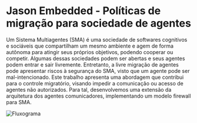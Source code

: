 # Jason Embedded - Políticas de migração para sociedade de agentes

Um Sistema Multiagentes (SMA) é uma sociedade de softwares cognitivos e sociáveis que compartilham um mesmo ambiente e agem de forma autônoma para atingir seus próprios objetivos, podendo cooperar ou competir. 
Algumas dessas sociedades podem ser abertas e seus agentes podem entrar e sair livremente.
Entretanto, a livre migração de agentes pode apresentar riscos à segurança do SMA, visto que um agente pode ser mal-intencionado.
Este trabalho apresenta uma abordagem que contribui para o controle migratório, visando impedir a comunicação ou acesso de agentes não autorizados.
Para tal, desenvolvemos uma extensão da arquitetura dos agentes comunicadores, implementando um modelo firewall para SMA.

![Fluxograma](https://github.com/LabRedesCefetNF/PintoJatoba_2023/assets/104805505/fd3c9c49-cc9a-4a31-b065-68dacd446ef7)

